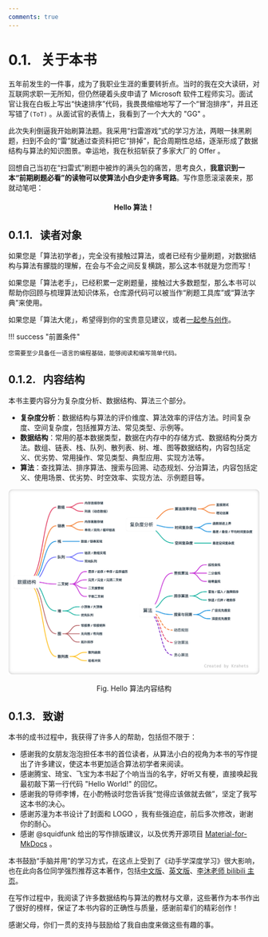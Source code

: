```yaml
---
comments: true
---
```


# 0.1. &nbsp; 关于本书

五年前发生的一件事，成为了我职业生涯的重要转折点。当时的我在交大读研，对互联网求职一无所知，但仍然硬着头皮申请了 Microsoft 软件工程师实习。面试官让我在白板上写出“快速排序”代码，我畏畏缩缩地写了一个“冒泡排序”，并且还写错了` (ToT) ` 。从面试官的表情上，我看到了一个大大的 "GG" 。

此次失利倒逼我开始刷算法题。我采用“扫雷游戏”式的学习方法，两眼一抹黑刷题，扫到不会的“雷”就通过查资料把它“排掉”，配合周期性总结，逐渐形成了数据结构与算法的知识图景。幸运地，我在秋招斩获了多家大厂的 Offer 。

回想自己当初在“扫雷式”刷题中被炸的满头包的痛苦，思考良久，**我意识到一本“前期刷题必看”的读物可以使算法小白少走许多弯路**。写作意愿滚滚袭来，那就动笔吧：

<h4 align="center"> Hello 算法！ </h4>

## 0.1.1. &nbsp; 读者对象

如果您是「算法初学者」，完全没有接触过算法，或者已经有少量刷题，对数据结构与算法有朦胧的理解，在会与不会之间反复横跳，那么这本书就是为您而写！

如果您是「算法老手」，已经积累一定刷题量，接触过大多数题型，那么本书可以帮助你回顾与梳理算法知识体系，仓库源代码可以被当作“刷题工具库”或“算法字典”来使用。

如果您是「算法大佬」，希望得到你的宝贵意见建议，或者[一起参与创作](https://www.hello-algo.com/chapter_appendix/contribution/)。

!!! success "前置条件"

    您需要至少具备任一语言的编程基础，能够阅读和编写简单代码。

## 0.1.2. &nbsp; 内容结构

本书主要内容分为复杂度分析、数据结构、算法三个部分。

- **复杂度分析**：数据结构与算法的评价维度、算法效率的评估方法。时间复杂度、空间复杂度，包括推算方法、常见类型、示例等。
- **数据结构**：常用的基本数据类型，数据在内存中的存储方式、数据结构分类方法。数组、链表、栈、队列、散列表、树、堆、图等数据结构，内容包括定义、优劣势、常用操作、常见类型、典型应用、实现方法等。
- **算法**：查找算法、排序算法、搜索与回溯、动态规划、分治算法，内容包括定义、使用场景、优劣势、时空效率、实现方法、示例题目等。

![Hello 算法内容结构](about_the_book.assets/hello_algo_mindmap.png)

<p align="center"> Fig. Hello 算法内容结构 </p>

## 0.1.3. &nbsp; 致谢

本书的成书过程中，我获得了许多人的帮助，包括但不限于：

- 感谢我的女朋友泡泡担任本书的首位读者，从算法小白的视角为本书的写作提出了许多建议，使这本书更加适合算法初学者来阅读。
- 感谢腾宝、琦宝、飞宝为本书起了个响当当的名字，好听又有梗，直接唤起我最初敲下第一行代码 "Hello World!" 的回忆。
- 感谢我的导师李博，在小酌畅谈时您告诉我“觉得应该做就去做”，坚定了我写这本书的决心。
- 感谢苏潼为本书设计了封面和 LOGO ，我有些强迫症，前后多次修改，谢谢你的耐心。
- 感谢 @squidfunk 给出的写作排版建议，以及优秀开源项目 [Material-for-MkDocs](https://github.com/squidfunk/mkdocs-material/tree/master) 。

本书鼓励“手脑并用”的学习方式，在这点上受到了《动手学深度学习》很大影响，也在此向各位同学强烈推荐这本著作，包括[中文版](https://github.com/d2l-ai/d2l-zh)、[英文版](https://github.com/d2l-ai/d2l-en)、[李沐老师 bilibili 主页](https://space.bilibili.com/1567748478)。

在写作过程中，我阅读了许多数据结构与算法的教材与文章，这些著作为本书作出了很好的榜样，保证了本书内容的正确性与质量，感谢前辈们的精彩创作！

感谢父母，你们一贯的支持与鼓励给了我自由度来做这些有趣的事。

